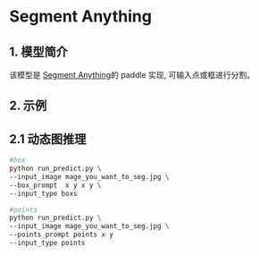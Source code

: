 # Segment Anything

## 1. 模型简介

该模型是 [Segment Anything](https://ai.facebook.com/research/publications/segment-anything/)的 paddle 实现, 可输入点或框进行分割。



## 2. 示例

## 2.1 动态图推理
```bash
#box
python run_predict.py \
--input_image mage_you_want_to_seg.jpg \
--box_prompt  x y x y \
--input_type boxs

#points
python run_predict.py \
--input_image mage_you_want_to_seg.jpg \
--points_prompt points x y
--input_type points
```
